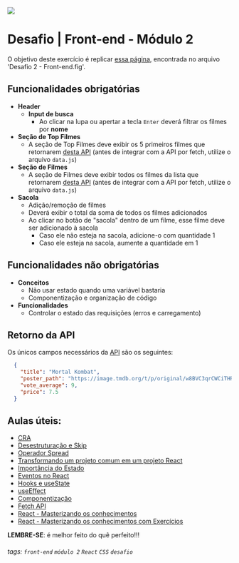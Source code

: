 ![](https://i.imgur.com/xG74tOh.png)

# Desafio | Front-end - Módulo 2

O objetivo deste exercício é replicar [essa página](https://desafio-2-front-cubos-academy.netlify.app), encontrada no arquivo 'Desafio 2 - Front-end.fig'.

## Funcionalidades obrigatórias
- **Header**
  - **Input de busca**
    - Ao clicar na lupa ou apertar a tecla `Enter` deverá filtrar os filmes por **nome**
- **Seção de Top Filmes**
  - A seção de Top Filmes deve exibir os 5 primeiros filmes que retornarem [desta API](https://tmdb-proxy-workers.vhfmag.workers.dev/3/discover/movie?language=pt-BR) (antes de integrar com a API por fetch, utilize o arquivo `data.js`)
- **Seção de Filmes**
  - A seção de Filmes deve exibir todos os filmes da lista que retornarem [desta API](https://tmdb-proxy-workers.vhfmag.workers.dev/3/discover/movie?language=pt-BR) (antes de integrar com a API por fetch, utilize o arquivo `data.js`)
- **Sacola**
  - Adição/remoção de filmes
  - Deverá exibir o total da soma de todos os filmes adicionados
  - Ao clicar no botão de "sacola" dentro de um filme, esse filme deve ser adicionado à sacola
      - Caso ele não esteja na sacola, adicione-o com quantidade 1
      - Caso ele esteja na sacola, aumente a quantidade em 1
## Funcionalidades não obrigatórias
- **Conceitos**
  - Não usar estado quando uma variável bastaria
  - Componentização e organização de código
- **Funcionalidades**
  - Controlar o estado das requisições (erros e carregamento)

## Retorno da API
Os únicos campos necessários da [API](https://tmdb-proxy-workers.vhfmag.workers.dev/3/discover/movie?language=pt-BR) são os seguintes:
```json
  {
    "title": "Mortal Kombat",
    "poster_path": "https://image.tmdb.org/t/p/original/w8BVC3qrCWCiTHRz4Rft12dtQF0.jpg",
    "vote_average": 9,
    "price": 7.5
  }
```

## Aulas úteis:
- [CRA](https://plataforma.cubos.academy/curso/61b2921e-a262-4f04-b943-89c4cfb15e5c/data/13/05/2021/aula/2b0e6501-ea94-4d6e-bc38-6f6120906bdc/300fc4ac-3f49-461f-b0dd-bf82b5ab028e)
- [Desestruturação e Skip](https://plataforma.cubos.academy/curso/61b2921e-a262-4f04-b943-89c4cfb15e5c/data/18/05/2021/aula/51265e70-41ae-4fa9-a210-58233faafbdb/f5a0c1b4-74ce-4743-9d8a-0ff270a25494)
- [Operador Spread](https://plataforma.cubos.academy/curso/61b2921e-a262-4f04-b943-89c4cfb15e5c/data/18/05/2021/aula/51265e70-41ae-4fa9-a210-58233faafbdb/91643666-6c48-44cc-907c-2a2e45620a79)
- [Transformando um projeto comum em um projeto React](https://plataforma.cubos.academy/curso/61b2921e-a262-4f04-b943-89c4cfb15e5c/data/18/05/2021/aula/51265e70-41ae-4fa9-a210-58233faafbdb/8cb5b1a5-2a9c-4b28-a7dc-4062dbf899ec)
- [Importância do Estado](https://plataforma.cubos.academy/curso/61b2921e-a262-4f04-b943-89c4cfb15e5c/data/25/05/2021/aula/843faa8e-6df2-489f-bb71-34dc753f99b4/0c23d0ed-8f18-4453-87d9-c0e2a2519594)
- [Eventos no React](https://plataforma.cubos.academy/curso/61b2921e-a262-4f04-b943-89c4cfb15e5c/data/25/05/2021/aula/843faa8e-6df2-489f-bb71-34dc753f99b4/8310676e-40e5-4e01-bf09-bbc3dd0c1c43)
- [Hooks e useState](https://plataforma.cubos.academy/curso/61b2921e-a262-4f04-b943-89c4cfb15e5c/data/25/05/2021/aula/843faa8e-6df2-489f-bb71-34dc753f99b4/71ddc73f-3045-4f13-9b08-b6676442afd7)
- [useEffect](https://plataforma.cubos.academy/curso/61b2921e-a262-4f04-b943-89c4cfb15e5c/data/01/06/2021/aula/0fcdc99b-f93c-474c-a384-2ef86d1df9e2/481bcdb7-a267-4966-9d21-1956411f5990)
- [Componentização](https://plataforma.cubos.academy/curso/61b2921e-a262-4f04-b943-89c4cfb15e5c/data/01/06/2021/aula/0fcdc99b-f93c-474c-a384-2ef86d1df9e2/1ceb1190-b936-460a-815c-07ee154f9096)
- [Fetch API](https://plataforma.cubos.academy/curso/61b2921e-a262-4f04-b943-89c4cfb15e5c/data/03/06/2021/aula/434c58b2-88f1-43fb-856a-71d6ef54803d/7b6e912f-dab4-434f-845c-2fbe489ee987)
- [React - Masterizando os conhecimentos](https://plataforma.cubos.academy/curso/61b2921e-a262-4f04-b943-89c4cfb15e5c/data/08/06/2021/aula/648a5236-76bd-4a9c-88e8-28e1940a2564/bbf2370e-a5b4-4ff0-b1b9-19fede5f8ac3)
- [React - Masterizando os conhecimentos com Exercícios](https://plataforma.cubos.academy/curso/61b2921e-a262-4f04-b943-89c4cfb15e5c/data/10/06/2021/aula/2a2dd0d8-149b-4f6a-a80d-d8ffe8ef8017/b43a9221-a518-4901-abb3-114efc80a97a)

**LEMBRE-SE**: é melhor feito do quê perfeito!!!

###### tags: `front-end` `módulo 2` `React` `CSS` `desafio`
